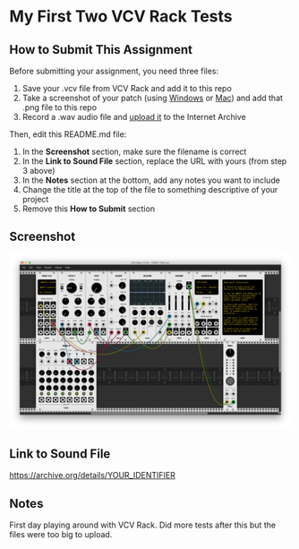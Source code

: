 # My First Two VCV Rack Tests

## How to Submit This Assignment

Before submitting your assignment, you need three files:

1. Save your .vcv file from VCV Rack and add it to this repo
2. Take a screenshot of your patch (using [Windows](https://support.microsoft.com/en-us/windows/use-snipping-tool-to-capture-screenshots-00246869-1843-655f-f220-97299b865f6b) or [Mac](https://support.apple.com/en-us/HT201361)) and add that .png file to this repo
3. Record a .wav audio file and [upload it](https://archive.org/create/) to the Internet Archive

Then, edit this README.md file:

1. In the **Screenshot** section, make sure the filename is correct
2. In the **Link to Sound File** section, replace the URL with yours (from step 3 above)
3. In the **Notes** section at the bottom, add any notes you want to include
4. Change the title at the top of the file to something descriptive of your project
5. Remove this **How to Submit** section

## Screenshot

![Screenshot of VCV Rack Patch](screenshot.png)

## Link to Sound File

https://archive.org/details/YOUR_IDENTIFIER

## Notes
First day playing around with VCV Rack. Did more tests after this but the files were too big to upload. 
